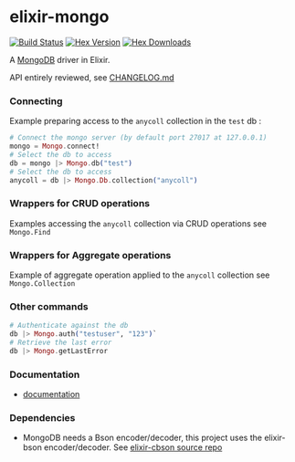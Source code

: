 elixir-mongo
============
[![Build Status](https://travis-ci.org/zztczcx/elixir-mongo.png?branch=master)](https://travis-ci.org/zztczcx/elixir-mongo)
[![Hex Version](https://img.shields.io/hexpm/v/mongo.svg)](https://hex.pm/packages/mongo)
[![Hex Downloads](https://img.shields.io/hexpm/dt/bson.svg)](https://hex.pm/packages/mongo)

A [MongoDB](http://www.mongodb.org) driver in Elixir.

API entirely reviewed, see [CHANGELOG.md](https://github.com/checkiz/elixir-mongo/blob/master/CHANGELOG.md)

### Connecting

Example preparing access to the `anycoll` collection in the `test` db :
```elixir
# Connect the mongo server (by default port 27017 at 127.0.0.1)
mongo = Mongo.connect!
# Select the db to access  
db = mongo |> Mongo.db("test")  
# Select the db to access
anycoll = db |> Mongo.Db.collection("anycoll")  
```

### Wrappers for CRUD operations

Examples accessing the `anycoll` collection via CRUD operations see `Mongo.Find`


### Wrappers for Aggregate operations

Example of aggregate operation applied to the `anycoll` collection see `Mongo.Collection`

### Other commands

```elixir
# Authenticate against the db
db |> Mongo.auth("testuser", "123")`
# Retrieve the last error
db |> Mongo.getLastError
```

### Documentation

- [documentation](http://checkiz.github.io/elixir-mongo)

### Dependencies

- MongoDB needs a Bson encoder/decoder, this project uses the elixir-bson encoder/decoder. See [elixir-cbson source repo](https://github.com/sean-lin/elixir-cbson) 
